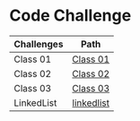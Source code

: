 # Code Challenge

| Challenges |      Path     |
| ---------- | :-----------: |
| Class 01   | [Class 01](./codeChallenge1.md)  |
| Class 02   | [Class 02](./CodeChallenge2.md)  |
| Class 03   | [Class 03](./codeChallenge3.md)  |
| LinkedList   | [linkedlist](./linked-list/README.MD)  |


